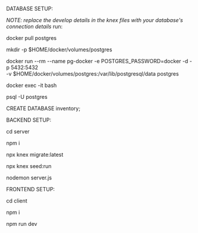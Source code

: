 
DATABASE SETUP:

 *NOTE: replace the develop details in the knex files with your database's connection details*
run:

docker pull postgres

mkdir -p $HOME/docker/volumes/postgres

docker run --rm --name pg-docker -e POSTGRES_PASSWORD=docker -d -p 5432:5432 \
-v $HOME/docker/volumes/postgres:/var/lib/postgresql/data postgres

docker exec -it <PSQL-Container-ID> bash

psql -U postgres

CREATE DATABASE inventory;

BACKEND SETUP:

cd server

npm i

npx knex migrate:latest

npx knex seed:run

nodemon server.js


FRONTEND SETUP:

cd client

npm i

npm run dev